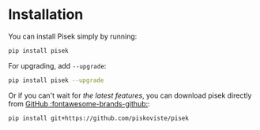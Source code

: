 # Installation
You can install Pisek simply by running:
```bash
pip install pisek
```

For upgrading, add `--upgrade`:
```bash
pip install pisek --upgrade
```

Or if you can't wait for *the latest features*, you can download pisek directly from [GitHub :fontawesome-brands-github:](https://github.com/piskoviste/pisek):
```bash
pip install git+https://github.com/piskoviste/pisek
```
